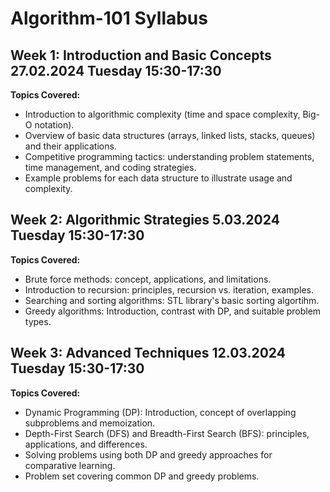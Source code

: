 # Algorithm-101 Syllabus

## Week 1: Introduction and Basic Concepts 27.02.2024 Tuesday 15:30-17:30
**Topics Covered:**
- Introduction to algorithmic complexity (time and space complexity, Big-O notation).
- Overview of basic data structures (arrays, linked lists, stacks, queues) and their applications.
- Competitive programming tactics: understanding problem statements, time management, and coding strategies.
- Example problems for each data structure to illustrate usage and complexity.

## Week 2: Algorithmic Strategies 5.03.2024 Tuesday 15:30-17:30
**Topics Covered:**

- Brute force methods: concept, applications, and limitations.
- Introduction to recursion: principles, recursion vs. iteration, examples.
- Searching and sorting algorithms: STL library's basic sorting algortihm.
- Greedy algorithms: Introduction, contrast with DP, and suitable problem types.

## Week 3: Advanced Techniques 12.03.2024 Tuesday 15:30-17:30
**Topics Covered:**
- Dynamic Programming (DP): Introduction, concept of overlapping subproblems and memoization.
- Depth-First Search (DFS) and Breadth-First Search (BFS): principles, applications, and differences.
- Solving problems using both DP and greedy approaches for comparative learning.
- Problem set covering common DP and greedy problems.

